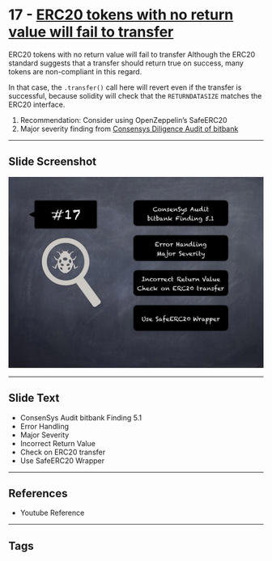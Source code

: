 
# 17 - [ERC20 tokens with no return value will fail to transfer](./ERC20%20tokens%20with%20no%20return%20value%20will%20fail%20to%20transfer.md)

ERC20 tokens with no return value will fail to transfer Although the ERC20 standard suggests that a transfer should return true on success, many tokens are non-compliant in this regard. 

In that case, the `.transfer()` call here will revert even if the transfer is successful, because solidity will check that the `RETURNDATASIZE` matches the ERC20 interface.
1. Recommendation: Consider using OpenZeppelin’s SafeERC20
2. Major severity finding from [Consensys Diligence Audit of bitbank](https://consensys.net/diligence/audits/2020/11/bitbank/#erc20-tokens-with-no-return-value-will-fail-to-transfer)
___
## Slide Screenshot
![017.png](../../images/7.%20Audit%20Findings%20101/017.png)
___
## Slide Text
- ConsenSys Audit bitbank Finding 5.1
- Error Handling
- Major Severity
- Incorrect Return Value
- Check on ERC20 transfer
- Use SafeERC20 Wrapper
___
## References
- Youtube Reference
___
## Tags
